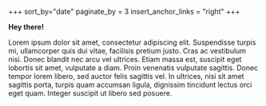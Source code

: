 +++
sort_by="date"
paginate_by = 3
insert_anchor_links = "right"
+++

<span class='text-primary-light dark:text-primary-dark'>**Hey there!</span>**

Lorem ipsum dolor sit amet, consectetur adipiscing elit. Suspendisse turpis mi, ullamcorper quis dui vitae, facilisis pretium justo. Cras ac vestibulum nisi. Donec blandit nec arcu vel ultrices. Etiam massa est, suscipit eget lobortis sit amet, vulputate a diam. Proin venenatis vulputate sagittis. Donec tempor lorem libero, sed auctor felis sagittis vel. In ultrices, nisi sit amet sagittis porta, turpis quam accumsan ligula, dignissim tincidunt lectus orci eget quam. Integer suscipit ut libero sed posuere. 